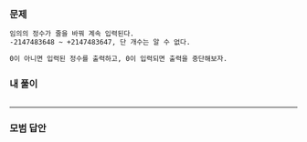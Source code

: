 ### 문제 
```sh
임의의 정수가 줄을 바꿔 계속 입력된다.
-2147483648 ~ +2147483647, 단 개수는 알 수 없다.

0이 아니면 입력된 정수를 출력하고, 0이 입력되면 출력을 중단해보자.
```


### 내 풀이
~~~
~~~

***
### 모범 답안
~~~
~~~


